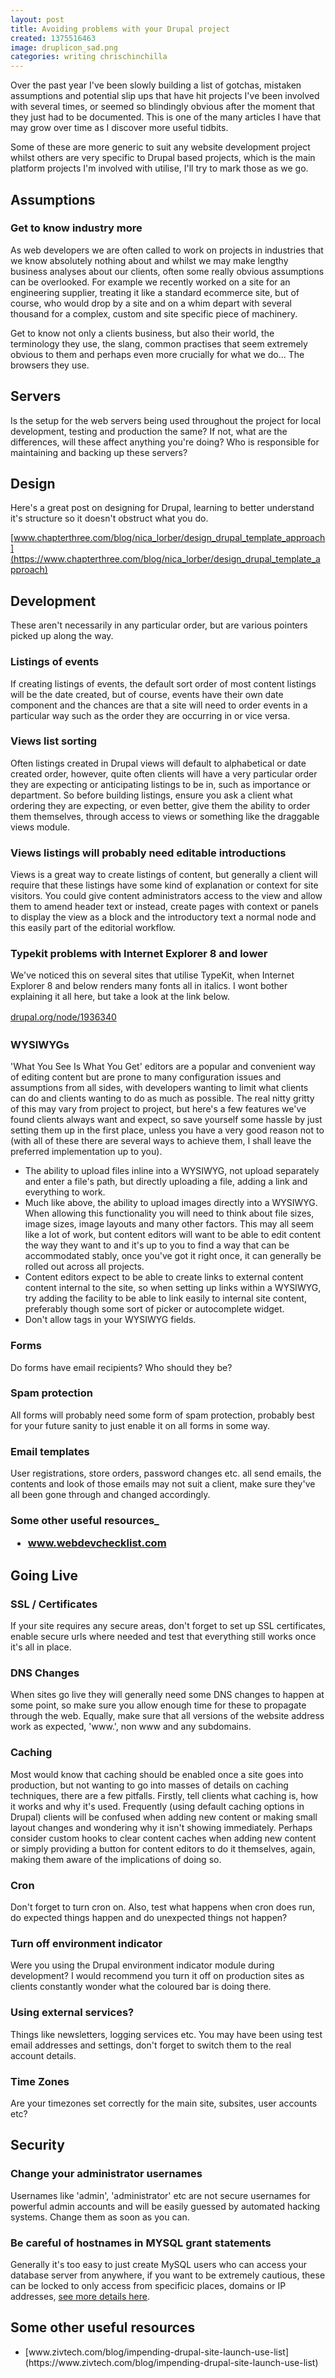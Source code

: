 ```yaml
---
layout: post
title: Avoiding problems with your Drupal project
created: 1375516463
image: druplicon_sad.png
categories: writing chrischinchilla
---
```


Over the past year I've been slowly building a list of gotchas, mistaken assumptions and potential slip ups that have hit projects I've been involved with several times, or seemed so blindingly obvious after the moment that they just had to be documented. This is one of the many articles I have that may grow over time as I discover more useful tidbits.

Some of these are more generic to suit any website development project whilst others are very specific to Drupal based projects, which is the main platform projects I'm involved with utilise, I'll try to mark those as we go.

## Assumptions
### Get to know industry more
As web developers we are often called to work on projects in industries that we know absolutely nothing about and whilst we may make lengthy business analyses about our clients, often some really obvious assumptions can be overlooked. For example we recently worked on a site for an engineering supplier, treating it like a standard ecommerce site, but of course, who would drop by a site and on a whim depart with several thousand for a complex, custom and site specific piece of machinery.

Get to know not only a clients business, but also their world, the terminology they use, the slang, common practises that seem extremely obvious to them and perhaps even more crucially for what we do... The browsers they use.

## Servers
Is the setup for the web servers being used throughout the project for local development, testing and production the same? If not, what are the differences, will these affect anything you're doing? Who is responsible for maintaining and backing up these servers?

## Design
Here's a great post on designing for Drupal, learning to better understand it's structure so it doesn't obstruct what you do.

[www.chapterthree.com/blog/nica_lorber/design_drupal_template_approach](https://www.chapterthree.com/blog/nica_lorber/design_drupal_template_approach)

## Development
These aren't necessarily in any particular order, but are various pointers picked up along the way.

### Listings of events
If creating listings of events, the default sort order of most content listings will be the date created, but of course, events have their own date component and the chances are that a site will need to order events in a particular way such as the order they are occurring in or vice versa.

### Views list sorting
Often listings created in Drupal views will default to alphabetical or date created order, however, quite often clients will have a very particular order they are expecting or anticipating listings to be in, such as importance or department. So before building listings, ensure you ask a client what ordering they are expecting, or even better, give them the ability to order them themselves, through access to views or something like the draggable views module.

### Views listings will probably need editable introductions
Views is a great way to create listings of content, but generally a client will require that these listings have some kind of explanation or context for site visitors. You could give content administrators access to the view and allow them to amend header text or instead, create pages with context or panels to display the view as a block and the introductory text a normal node and this easily part of the editorial workflow.

### Typekit problems with Internet Explorer 8 and lower
We've noticed this on several sites that utilise TypeKit, when Internet Explorer 8 and below renders many fonts all in italics. I wont bother explaining it all here, but take a look at the link below.

<a href="https://drupal.org/node/1936340" style="line-height: 1.538em;">drupal.org/node/1936340</a>

### WYSIWYGs
'What You See Is What You Get' editors are a popular and convenient way of editing content but are prone to many configuration issues and assumptions from all sides, with developers wanting to limit what clients can do and clients wanting to do as much as possible. The real nitty gritty of this may vary from project to project, but here's a few features we've found clients always want and expect, so save yourself some hassle by just setting them up in the first place, unless you have a very good reason not to (with all of these there are several ways to achieve them, I shall leave the preferred implementation up to you).<ul><li>The ability to upload files inline into a WYSIWYG, not upload separately and enter a file's path, but directly uploading a file, adding a link and everything to work.</li><li>Much like above, the ability to upload images directly into a WYSIWYG. When allowing this functionality you will need to think about file sizes, image sizes, image layouts and many other factors. This may all seem like a lot of work, but content editors will want to be able to edit content the way they want to and it's up to you to find a way that can be accommodated stably, once you've got it right once, it can generally be rolled out across all projects.</li><li>Content editors expect to be able to create links to external content content internal to the site, so when setting up links within a WYSIWYG, try adding the facility to be able to link easily to internal site content, preferably though some sort of picker or autocomplete widget.</li><li>Don't allow  tags in your WYSIWYG fields.</li></ul>

### Forms
Do forms have email recipients? Who should they be?

### Spam protection
All forms will probably need some form of spam protection, probably best for your future sanity to just enable it on all forms in some way.

### Email templates
User registrations, store orders, password changes etc. all send emails, the contents and look of those emails may not suit a client, make sure they've all been gone through and changed accordingly.

### Some other useful resources_<ul><li>www.webdevchecklist.com</li></ul>
## Going Live
### SSL / Certificates
If your site requires any secure areas, don't forget to set up SSL certificates, enable secure urls where needed and test that everything still works once it's all in place.

### DNS Changes
When sites go live they will generally need some DNS changes to happen at some point, so make sure you allow enough time for these to propagate through the web. Equally, make sure that all versions of the website address work as expected, 'www.', non www and any subdomains.

### Caching
Most would know that caching should be enabled once a site goes into production, but not wanting to go into masses of details on caching techniques, there are a few pitfalls. Firstly, tell clients what caching is, how it works and why it's used. Frequently (using default caching options in Drupal) clients will be confused when adding new content or making small layout changes and wondering why it isn't showing immediately. Perhaps consider custom hooks to clear content caches when adding new content or simply providing a button for content editors to do it themselves, again, making them aware of the implications of doing so.

### Cron
Don't forget to turn cron on. Also, test what happens when cron does run, do expected things happen and do unexpected things not happen?

### Turn off environment indicator
Were you using the Drupal environment indicator module during development? I would recommend you turn it off on production sites as clients constantly wonder what the coloured bar is doing there.

### Using external services?
Things like newsletters, logging services etc. You may have been using test email addresses and settings, don't forget to switch them to the real account details.

### Time Zones
Are your timezones set correctly for the main site, subsites, user accounts etc?

## Security
### Change your administrator usernames
Usernames like 'admin', 'administrator' etc are not secure usernames for powerful admin accounts and will be easily guessed by automated hacking systems. Change them as soon as you can.

### Be careful of hostnames in MYSQL grant statements
Generally it's too easy to just create MySQL users who can access your database server from anywhere, if you want to be extremely cautious, these can be locked to only access from specificic places, domains or IP addresses, <a href="https://dev.mysql.com/doc/refman/5.5/en/account-names.html" target="_blank">see more details here</a>.

## Some other useful resources
<ul><li>[www.zivtech.com/blog/impending-drupal-site-launch-use-list](https://www.zivtech.com/blog/impending-drupal-site-launch-use-list)</li></ul>
